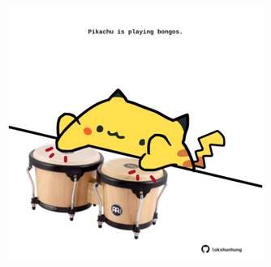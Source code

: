 <!-- built at 25/12/2024, 20:00:46 UTC -->
<p align="center">
  <img width="500" height="500" src="./ReadmeImage.svg">
</p>
